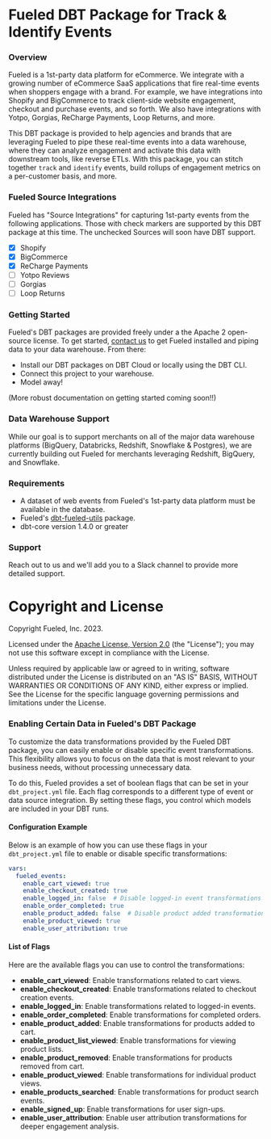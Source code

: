 # Fueled DBT Package for Track & Identify Events

### Overview

Fueled is a 1st-party data platform for eCommerce. We integrate with a growing number of eCommerce SaaS applications that fire real-time
events when shoppers engage with a brand. For example, we have integrations into Shopify and BigCommerce to track client-side website engagement,
checkout and purchase events, and so forth. We also have integrations with Yotpo, Gorgias, ReCharge Payments, Loop Returns, and more.

This DBT package is provided to help agencies and brands that are leveraging Fueled to pipe these real-time events into a data warehouse, where they
can analyze engagement and activate this data with downstream tools, like reverse ETLs. With this package, you can stitch together `track` and `identify`
events, build rollups of engagement metrics on a per-customer basis, and more.

### Fueled Source Integrations

Fueled has "Source Integrations" for capturing 1st-party events from the following applications. Those with check markers are supported by this DBT
package at this time. The unchecked Sources will soon have DBT support.

- [x] Shopify
- [x] BigCommerce
- [x] ReCharge Payments
- [ ] Yotpo Reviews
- [ ] Gorgias
- [ ] Loop Returns

### Getting Started

Fueled's DBT packages are provided freely under a the Apache 2 open-source license. To get started, [contact us](https://fueled.io/sign-up) to get
Fueled installed and piping data to your data warehouse. From there:

- Install our DBT packages on DBT Cloud or locally using the DBT CLI.
- Connect this project to your warehouse.
- Model away!

(More robust documentation on getting started coming soon!!)

### Data Warehouse Support

While our goal is to support merchants on all of the major data warehouse platforms (BigQuery, Databricks, Redshift, Snowflake & Postgres), we are
currently building out Fueled for merchants leveraging Redshift, BigQuery, and Snowflake.

### Requirements

- A dataset of web events from Fueled's 1st-party data platform must be available in the database.
- Fueled's [dbt-fueled-utils](https://github.com/fueled-io/dbt-fueled-utils) package.
- dbt-core version 1.4.0 or greater

### Support

Reach out to us and we'll add you to a Slack channel to provide more detailed support.

# Copyright and License

Copyright Fueled, Inc. 2023.

Licensed under the [Apache License, Version 2.0][license] (the "License");
you may not use this software except in compliance with the License.

Unless required by applicable law or agreed to in writing, software
distributed under the License is distributed on an "AS IS" BASIS,
WITHOUT WARRANTIES OR CONDITIONS OF ANY KIND, either express or implied.
See the License for the specific language governing permissions and
limitations under the License.

[license]: http://www.apache.org/licenses/LICENSE-2.0

### Enabling Certain Data in Fueled's DBT Package

To customize the data transformations provided by the Fueled DBT package, you can easily enable or disable specific event transformations. This flexibility allows you to focus on the data that is most relevant to your business needs, without processing unnecessary data.

To do this, Fueled provides a set of boolean flags that can be set in your `dbt_project.yml` file. Each flag corresponds to a different type of event or data source integration. By setting these flags, you control which models are included in your DBT runs.

#### Configuration Example
Below is an example of how you can use these flags in your `dbt_project.yml` file to enable or disable specific transformations:

```yaml
vars:
  fueled_events:
    enable_cart_viewed: true
    enable_checkout_created: true
    enable_logged_in: false  # Disable logged-in event transformations
    enable_order_completed: true
    enable_product_added: false  # Disable product added transformations
    enable_product_viewed: true
    enable_user_attribution: true
```

#### List of Flags
Here are the available flags you can use to control the transformations:

- **enable_cart_viewed**: Enable transformations related to cart views.
- **enable_checkout_created**: Enable transformations related to checkout creation events.
- **enable_logged_in**: Enable transformations related to logged-in events.
- **enable_order_completed**: Enable transformations for completed orders.
- **enable_product_added**: Enable transformations for products added to cart.
- **enable_product_list_viewed**: Enable transformations for viewing product lists.
- **enable_product_removed**: Enable transformations for products removed from cart.
- **enable_product_viewed**: Enable transformations for individual product views.
- **enable_products_searched**: Enable transformations for product search events.
- **enable_signed_up**: Enable transformations for user sign-ups.
- **enable_user_attribution**: Enable user attribution transformations for deeper engagement analysis.
